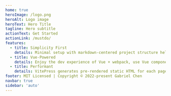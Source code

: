 ```yaml
---
home: true
heroImage: /logo.png
heroAlt: Logo image
heroText: Hero Title
tagline: Hero subtitle
actionText: Get Started
actionLink: /mustdo/
features:
  - title: Simplicity First
    details: Minimal setup with markdown-centered project structure helps you focus on writing.
  - title: Vue-Powered
    details: Enjoy the dev experience of Vue + webpack, use Vue components in markdown, and develop custom themes with Vue.
  - title: Performant
    details: VitePress generates pre-rendered static HTML for each page, and runs as an SPA once a page is loaded.
footer: MIT Licensed | Copyright © 2022-present Gabriel Chen
navbar: true 
sidebar: 'auto'
---
```


